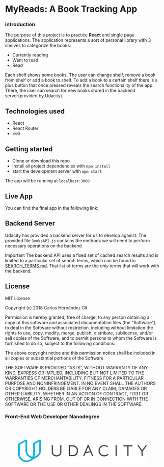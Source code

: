# MyReads: A Book Tracking App

### introduction

The purpose of this project is to practice <strong>React</strong> and single page applications.
The application represents a sort of personal library with 3 shelves to categorize the books:
- Currently reading
- Want to read
- Read

Each shelf shows some books. The user can change shelf, remove a book from shelf or add a book to shelf.
To add a book to a certain shelf there is a plus button that once pressed reveals the search functionality of the app. There, the user can search for new books stored in the backend server(provided by Udacity).

## Technologies used
- React
- React Router
- Es6

## Getting started

* Clone or download this repo
* install all project dependencies with `npm install`
* start the development server with `npm start`

The app will be running at `localhost:3000`

## Live App

You can find the final app in the following link:

## Backend Server

 Udacity has provided a backend server for us to develop against. The provided file `BooksAPI.js` contains the methods we will need to perform necessary operations on the backend

 Important
The backend API uses a fixed set of cached search results and is limited to a particular set of search terms, which can be found in [SEARCH_TERMS.md](SEARCH_TERMS.md). That list of terms are the _only_ terms that will work with the backend.


## License

MIT License

Copyright (c) 2018 Carlos Hernández Gil

Permission is hereby granted, free of charge, to any person obtaining a copy
of this software and associated documentation files (the "Software"), to deal
in the Software without restriction, including without limitation the rights
to use, copy, modify, merge, publish, distribute, sublicense, and/or sell
copies of the Software, and to permit persons to whom the Software is
furnished to do so, subject to the following conditions:

The above copyright notice and this permission notice shall be included in all
copies or substantial portions of the Software.

THE SOFTWARE IS PROVIDED "AS IS", WITHOUT WARRANTY OF ANY KIND, EXPRESS OR
IMPLIED, INCLUDING BUT NOT LIMITED TO THE WARRANTIES OF MERCHANTABILITY,
FITNESS FOR A PARTICULAR PURPOSE AND NONINFRINGEMENT. IN NO EVENT SHALL THE
AUTHORS OR COPYRIGHT HOLDERS BE LIABLE FOR ANY CLAIM, DAMAGES OR OTHER
LIABILITY, WHETHER IN AN ACTION OF CONTRACT, TORT OR OTHERWISE, ARISING FROM,
OUT OF OR IN CONNECTION WITH THE SOFTWARE OR THE USE OR OTHER DEALINGS IN THE
SOFTWARE.


### Front-End Web Developer Nanodegree
<br><br>

<p align="center">
<img width="420" src="udacity_logo.svg">
</p>
